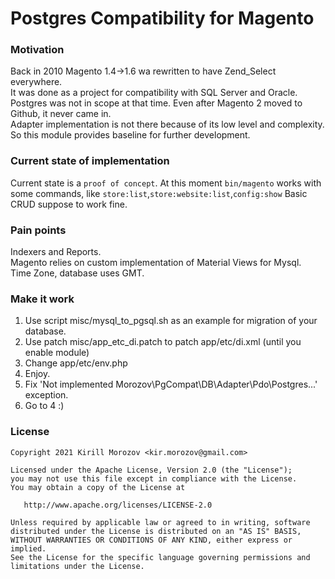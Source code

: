 Postgres Compatibility for Magento
========

### Motivation
Back in 2010 Magento 1.4->1.6 wa rewritten to have Zend_Select everywhere.\
It was done as a project for compatibility with SQL Server and Oracle.\
Postgres was not in scope at that time. Even after Magento 2 moved to Github, it never came in.\
Adapter implementation is not there because of its low level and complexity.
So this module provides baseline for further development.

### Current state of implementation

Current state is a `proof of concept`.
At this moment `bin/magento` works with some commands, like `store:list`,`store:website:list`,`config:show`
Basic CRUD suppose to work fine. 

### Pain points
Indexers and Reports.\
Magento relies on custom implementation of Material Views for Mysql.\
Time Zone, database uses GMT.


### Make it work

1. Use script misc/mysql_to_pgsql.sh as an example for migration of your database.
2. Use patch misc/app_etc_di.patch to patch app/etc/di.xml (until you enable module)
3. Change app/etc/env.php
4. Enjoy.
5. Fix  'Not implemented Morozov\PgCompat\DB\Adapter\Pdo\Postgres...' exception.
6. Go to 4 :)



### License
    Copyright 2021 Kirill Morozov <kir.morozov@gmail.com>

    Licensed under the Apache License, Version 2.0 (the "License");
    you may not use this file except in compliance with the License.
    You may obtain a copy of the License at

       http://www.apache.org/licenses/LICENSE-2.0

    Unless required by applicable law or agreed to in writing, software
    distributed under the License is distributed on an "AS IS" BASIS,
    WITHOUT WARRANTIES OR CONDITIONS OF ANY KIND, either express or implied.
    See the License for the specific language governing permissions and
    limitations under the License.
